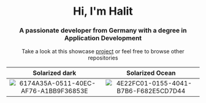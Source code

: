 <!--
### Hi there 👋


**halitfirat/halitfirat** is a ✨ _special_ ✨ repository because its `README.md` (this file) appears on your GitHub profile.

Here are some ideas to get you started:

- 🔭 I’m currently working on ...
- 🌱 I’m currently learning ...
- 👯 I’m looking to collaborate on ...
- 🤔 I’m looking for help with ...
- 💬 Ask me about ...
- 📫 How to reach me: ...
- 😄 Pronouns: ...
- ⚡ Fun fact: ...
-->
<h1 align="center">Hi, I'm Halit</h1>
<h3 align="center">A passionate developer from Germany with a degree in Application Development</h3>

<p align="center">Take a look at this showcase <a href="https://github.com/halitfirat/vocab" target="_blank">project</a> or feel free to browse other repositories</p>

Solarized dark             |  Solarized Ocean
:-------------------------:|:-------------------------:
![6174A35A-0511-40EC-AF76-A1BB9F36853E](https://github.com/user-attachments/assets/8df9c7a5-d8bf-46ca-a54e-1bb2f131afa7)  |  ![4E22FC01-0155-4041-B7B6-F682E5CD7D44](https://github.com/user-attachments/assets/086e59ae-a826-470b-b402-0c1efedf5f66)

<!--
<ul>
  <li><a href="https://github.com/halitfirat/vocab" target="_blank">Vocab</a> - Check your vocabulary</li>
  <li><a href="https://github.com/halitfirat/worktime" target="_blank">Worktime</a> - Print and export your working time</li>
  <li><a href="https://github.com/halitfirat/mailer" target="_blank">Mailer</a> - Send emails based on templates</li>
</ul>

<h3>Technology Stack</h3>

<ul>
  <li>HTML/CSS/JavaScript</li>
  <li>Material-UI</li>
  <li>React/Redux</li>
  <li>NodeJS/Express</li>
  <li>REST</li>
  <li>MongoDB/Mongoose</li>
  <li>Git</li>
</ul>


<h3>Learning</h3>

<ul>
  <li>GraphQL</li>
</ul>
-->

